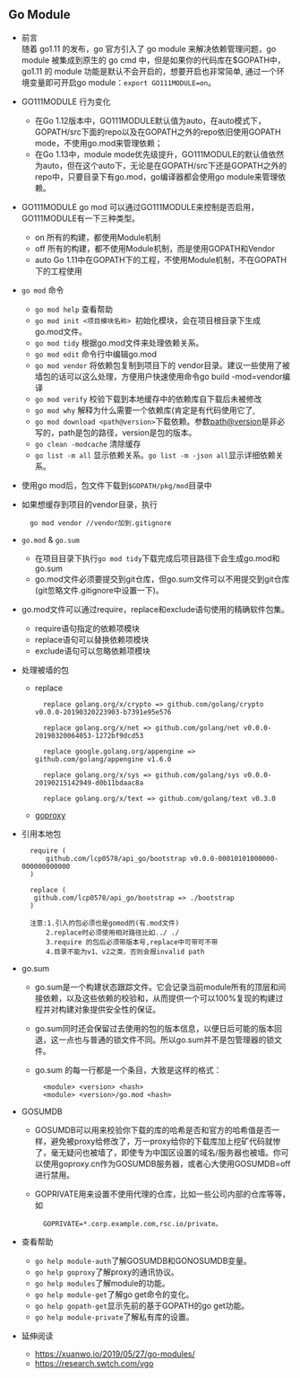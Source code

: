## Go Module
- 前言  
   随着 go1.11 的发布，go 官方引入了 go module 来解决依赖管理问题，go module 被集成到原生的 go cmd 中，但是如果你的代码库在$GOPATH中，go1.11 的 module 功能是默认不会开启的，想要开启也非常简单, 通过一个环境变量即可开启go module：`export GO111MODULE=on`。
- GO111MODULE 行为变化
	- 在Go 1.12版本中，GO111MODULE默认值为auto，在auto模式下，GOPATH/src下面的repo以及在GOPATH之外的repo依旧使用GOPATH mode，不使用go.mod来管理依赖；
	- 在Go 1.13中，module mode优先级提升，GO111MODULE的默认值依然为auto，但在这个auto下，无论是在GOPATH/src下还是GOPATH之外的repo中，只要目录下有go.mod，go编译器都会使用go module来管理依赖。
- GO111MODULE
	go mod 可以通过GO111MODULE来控制是否启用，GO111MODULE有一下三种类型。
	- on 所有的构建，都使用Module机制
	- off 所有的构建，都不使用Module机制，而是使用GOPATH和Vendor
	- auto Go 1.11中在GOPATH下的工程，不使用Module机制，不在GOPATH下的工程使用
- `go mod` 命令
	- `go mod help` 查看帮助
	- `go mod init <项目模块名称> `初始化模块，会在项目根目录下生成 go.mod文件。
	- `go mod tidy` 根据go.mod文件来处理依赖关系。
	- `go mod edit` 命令行中编辑go.mod
	- `go mod vendor` 将依赖包复制到项目下的 vendor目录。建议一些使用了被墙包的话可以这么处理，方便用户快速使用命令go build -mod=vendor编译
	- `go mod verify` 校验下载到本地缓存中的依赖库自下载后未被修改
	- `go mod why` 解释为什么需要一个依赖库(肯定是有代码使用它了,
	- `go mod download <path@version>`下载依赖。参数<path@version>是非必写的，path是包的路径，version是包的版本。
	- `go clean -modcache` 清除缓存
	- `go list -m all` 显示依赖关系。`go list -m -json all`显示详细依赖关系。
- 使用go mod后，包文件下载到`$GOPATH/pkg/mod`目录中
- 如果想缓存到项目的vendor目录，执行

		go mod vendor //vendor加到.gitignore
- `go.mod` & `go.sum`
	- 在项目目录下执行`go mod tidy`下载完成后项目路径下会生成go.mod和go.sum
	- go.mod文件必须要提交到git仓库，但go.sum文件可以不用提交到git仓库(git忽略文件.gitignore中设置一下)。
- go.mod文件可以通过require，replace和exclude语句使用的精确软件包集。
	- require语句指定的依赖项模块
	- replace语句可以替换依赖项模块
	- exclude语句可以忽略依赖项模块
- 处理被墙的包
	- replace
	
    		replace golang.org/x/crypto => github.com/golang/crypto v0.0.0-20190320223903-b7391e95e576

            replace golang.org/x/net => github.com/golang/net v0.0.0-20190320064053-1272bf9dcd53

            replace google.golang.org/appengine => github.com/golang/appengine v1.6.0

            replace golang.org/x/sys => github.com/golang/sys v0.0.0-20190215142949-d0b11bdaac8a

            replace golang.org/x/text => github.com/golang/text v0.3.0
	- [goproxy](goproxy.md)
- 引用本地包

        require (
            github.com/lcp0578/api_go/bootstrap v0.0.0-00010101000000-000000000000
        )

        replace (
         github.com/lcp0578/api_go/bootstrap => ./bootstrap
        )

        注意:1.引入的包必须也是gomod的(有.mod文件)
            2.replace时必须使用相对路径比如../ ./
            3.require 的包后必须带版本号,replace中可带可不带
            4.目录不能为v1、v2之类，否则会报invalid path
- go.sum
	- go.sum是一个构建状态跟踪文件。它会记录当前module所有的顶层和间接依赖，以及这些依赖的校验和，从而提供一个可以100%复现的构建过程并对构建对象提供安全性的保证。
	- go.sum同时还会保留过去使用的包的版本信息，以便日后可能的版本回退，这一点也与普通的锁文件不同。所以go.sum并不是包管理器的锁文件。
	- go.sum 的每一行都是一个条目，大致是这样的格式：

            <module> <version> <hash>
            <module> <version>/go.mod <hash>
- GOSUMDB
	- GOSUMDB可以用来校验你下载的库的哈希是否和官方的哈希值是否一样，避免被proxy给修改了，万一proxy给你的下载库加上挖矿代码就惨了，毫无疑问也被墙了，即使专为中国区设置的域名/服务器也被墙。你可以使用goproxy.cn作为GOSUMDB服务器，或者心大使用GOSUMDB=off进行禁用。
	- GOPRIVATE用来设置不使用代理的仓库，比如一些公司内部的仓库等等，如
	
    		GOPRIVATE=*.corp.example.com,rsc.io/private。
- 查看帮助
	- `go help module-auth`了解GOSUMDB和GONOSUMDB变量。
	- `go help goproxy`了解proxy的通讯协议。
	- `go help modules`了解module的功能。
	- `go help module-get`了解go get命令的变化。
    - `go help gopath-get`显示先前的基于GOPATH的go get功能。
	- `go help module-private`了解私有库的设置。
- 延伸阅读
	- https://xuanwo.io/2019/05/27/go-modules/
	- https://research.swtch.com/vgo
